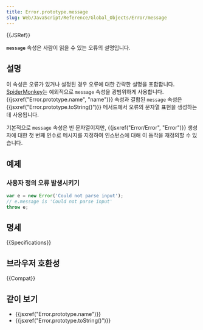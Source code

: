 ```yaml
---
title: Error.prototype.message
slug: Web/JavaScript/Reference/Global_Objects/Error/message
---
```

{{JSRef}}

**`message`** 속성은 사람이 읽을 수 있는 오류의 설명입니다.

## 설명

이 속성은 오류가 있거나 설정된 경우 오류에 대한 간략한 설명을 포함합니다. [SpiderMonkey](/ko/docs/Mozilla/Projects/SpiderMonkey)는 예외적으로 `message` 속성을 광범위하게 사용합니다. {{jsxref("Error.prototype.name", "name")}} 속성과 결합된 `message` 속성은 {{jsxref("Error.prototype.toString()")}} 메서드에서 오류의 문자열 표현을 생성하는 데 사용됩니다.

기본적으로 `message` 속성은 빈 문자열이지만, {{jsxref("Error/Error", "Error")}} 생성자에 대한 첫 번째 인수로 메시지를 지정하여 인스턴스에 대해 이 동작을 재정의할 수 있습니다.

## 예제

### 사용자 정의 오류 발생시키기

```js
var e = new Error('Could not parse input');
// e.message is 'Could not parse input'
throw e;
```

## 명세

{{Specifications}}

## 브라우저 호환성

{{Compat}}

## 같이 보기

- {{jsxref("Error.prototype.name")}}
- {{jsxref("Error.prototype.toString()")}}
